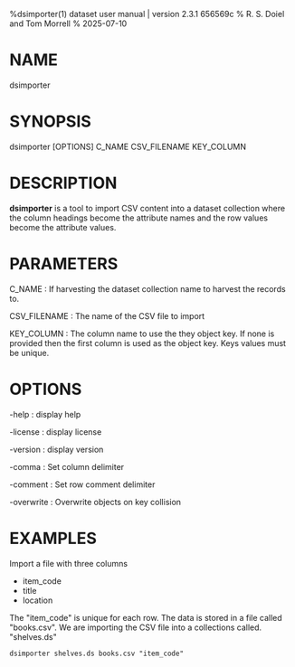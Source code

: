 %dsimporter(1) dataset user manual | version 2.3.1 656569c
% R. S. Doiel and Tom Morrell
% 2025-07-10

# NAME

dsimporter

# SYNOPSIS

dsimporter [OPTIONS] C_NAME CSV_FILENAME KEY_COLUMN

# DESCRIPTION

__dsimporter__ is a tool to import CSV content into a dataset collection
where the column headings become the attribute names and the row values
become the attribute values.

# PARAMETERS

C_NAME
: If harvesting the dataset collection name to harvest the records to.

CSV_FILENAME
: The name of the CSV file to import

KEY_COLUMN
: The column name to use the they object key. If none is provided then
the first column is used as the object key. Keys values must be unique.


# OPTIONS

-help
: display help

-license
: display license

-version
: display version

-comma
: Set column delimiter

-comment
: Set row comment delimiter

-overwrite
: Overwrite objects on key collision

# EXAMPLES

Import a file with three columns

- item_code
- title
- location

The "item_code" is unique for each row. The data is stored
in a file called "books.csv". We are importing the CSV file
into a collections called. "shelves.ds"

~~~
dsimporter shelves.ds books.csv "item_code"
~~~


